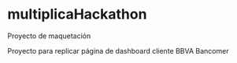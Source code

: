 # multiplicaHackathon
Proyecto de maquetación

Proyecto para replicar página de dashboard cliente BBVA Bancomer
